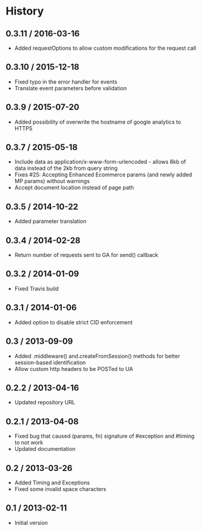 # History

## 0.3.11 / 2016-03-16

- Added requestOptions to allow custom modifications for the request call

## 0.3.10 / 2015-12-18

- Fixed typo in the error handler for events
- Translate event parameters before validation

## 0.3.9 / 2015-07-20

- Added possibility of overwrite the hostname of google analytics to HTTPS

## 0.3.7 / 2015-05-18

- Include data as application/x-www-form-urlencoded - allows 8kb of data instead of the 2kb from query string
- Fixes #25: Accepting Enhanced Ecommerce params (and newly added MP params) without warnings
- Accept document location instead of page path

## 0.3.5 / 2014-10-22

- Added parameter translation

## 0.3.4 / 2014-02-28

- Return number of requests sent to GA for send() callback

## 0.3.2 / 2014-01-09

- Fixed Travis build

## 0.3.1 / 2014-01-06

- Added option to disable strict CID enforcement

## 0.3 / 2013-09-09

- Added .middleware() and.createFromSession() methods for better session-based identification
- Allow custom http headers to be POSTed to UA

## 0.2.2 / 2013-04-16

- Updated repository URL

## 0.2.1 / 2013-04-08

- Fixed bug that caused (params, fn) signature of #exception and #timing to not work
- Updated documentation

## 0.2 / 2013-03-26

- Added Timing and Exceptions
- Fixed some invalid space characters

## 0.1 / 2013-02-11

- Initial version
